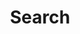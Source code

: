---
title: "Search"

outputs:
    - html
    - json
menu:
    main:
        weight: -60
        params: 
            icon: search
---